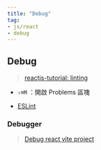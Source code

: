 ```yaml
---
title: "Debug"
tag: 
- js/react
- debug
---
```

## Debug
> [reactjs-tutorial: linting](https://code.visualstudio.com/docs/nodejs/reactjs-tutorial#_linting)

- `⇧⌘M` ：開啟 Problems 區塊


- [ESLint](ESLint.md)


### Debugger
>[Debug react vite project](https://www.youtube.com/watch?v=7j9zeipQCk4)